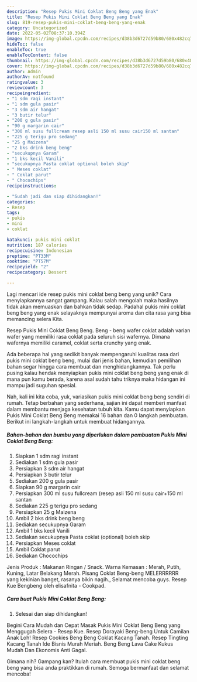 ```yaml
---
description: "Resep Pukis Mini Coklat Beng Beng yang Enak"
title: "Resep Pukis Mini Coklat Beng Beng yang Enak"
slug: 819-resep-pukis-mini-coklat-beng-beng-yang-enak
category: Uncategorized
date: 2022-05-02T08:37:10.394Z
image: https://img-global.cpcdn.com/recipes/d38b3d6727d59b80/680x482cq70/pukis-mini-coklat-beng-beng-foto-resep-utama.jpg
hideToc: false
enableToc: true
enableTocContent: false
thumbnail: https://img-global.cpcdn.com/recipes/d38b3d6727d59b80/680x482cq70/pukis-mini-coklat-beng-beng-foto-resep-utama.jpg
cover: https://img-global.cpcdn.com/recipes/d38b3d6727d59b80/680x482cq70/pukis-mini-coklat-beng-beng-foto-resep-utama.jpg
author: Admin
authorAv: notfound
ratingvalue: 3
reviewcount: 3
recipeingredient:
- "1 sdm ragi instant"
- "1 sdm gula pasir"
- "3 sdm air hangat"
- "3 butir telur"
- "200 g gula pasir"
- "90 g margarin cair"
- "300 ml susu fullcream resep asli 150 ml susu cair150 ml santan"
- "225 g terigu pro sedang"
- "25 g Maizena"
- "2 bks drink beng beng"
- "secukupnya Garam"
- "1 bks kecil Vanili"
- "secukupnya Pasta coklat optional boleh skip"
- " Meses coklat"
- " Coklat parut"
- " Chocochips"
recipeinstructions:

- "Sudah jadi dan siap dihidangkan!"
categories:
- Resep
tags:
- pukis
- mini
- coklat

katakunci: pukis mini coklat 
nutrition: 187 calories
recipecuisine: Indonesian
preptime: "PT33M"
cooktime: "PT57M"
recipeyield: "2"
recipecategory: Dessert

---
```





Lagi mencari ide resep pukis mini coklat beng beng yang unik? Cara menyiapkannya sangat gampang. Kalau salah mengolah maka hasilnya tidak akan memuaskan dan bahkan tidak sedap. Padahal pukis mini coklat beng beng yang enak selayaknya mempunyai aroma dan cita rasa yang bisa memancing selera Kita.





Resep Pukis Mini Coklat Beng Beng. Beng - beng wafer coklat adalah varian wafer yang memiliki rasa coklat pada seluruh sisi wafernya. Dimana wafernya memiliki caramel, coklat serta crunchy yang enak.

Ada beberapa hal yang sedikit banyak mempengaruhi kualitas rasa dari pukis mini coklat beng beng, mulai dari jenis bahan, kemudian pemilihan bahan segar hingga cara membuat dan menghidangkannya. Tak perlu pusing kalau hendak menyiapkan pukis mini coklat beng beng yang enak di mana pun kamu berada, karena asal sudah tahu triknya maka hidangan ini mampu jadi suguhan spesial.






Nah, kali ini kita coba, yuk, variasikan pukis mini coklat beng beng sendiri di rumah. Tetap berbahan yang sederhana, sajian ini dapat memberi manfaat dalam membantu menjaga kesehatan tubuh kita. Kamu dapat menyiapkan Pukis Mini Coklat Beng Beng memakai 16 bahan dan 0 langkah pembuatan. Berikut ini langkah-langkah untuk membuat hidangannya.

<!--inarticleads1-->

##### Bahan-bahan dan bumbu yang diperlukan dalam pembuatan Pukis Mini Coklat Beng Beng:

1. Siapkan 1 sdm ragi instant
1. Sediakan 1 sdm gula pasir
1. Persiapkan 3 sdm air hangat
1. Persiapkan 3 butir telur
1. Sediakan 200 g gula pasir
1. Siapkan 90 g margarin cair
1. Persiapkan 300 ml susu fullcream (resep asli 150 ml susu cair+150 ml santan
1. Sediakan 225 g terigu pro sedang
1. Persiapkan 25 g Maizena
1. Ambil 2 bks drink beng beng
1. Sediakan secukupnya Garam
1. Ambil 1 bks kecil Vanili
1. Sediakan secukupnya Pasta coklat (optional) boleh skip
1. Persiapkan  Meses coklat
1. Ambil  Coklat parut
1. Sediakan  Chocochips


Jenis Produk : Makanan Ringan / Snack. Warna Kemasan : Merah, Putih, Kuning, Latar Belakang Merah. Pisang Coklat Beng-beng MELERRRRRR yang kekinian banget, rasanya bikin nagih., Selamat mencoba guys. Resep Kue Bengbeng oleh elisafnita - Cookpad. 

<!--inarticleads2-->

##### Cara buat Pukis Mini Coklat Beng Beng:


1. Selesai dan siap dihidangkan!

Begini Cara Mudah dan Cepat Masak Pukis Mini Coklat Beng Beng yang Menggugah Selera - Resep Kue. Resep Dorayaki Beng-beng Untuk Camilan Anak Loh! Resep Cookies Beng Beng Coklat Kacang Tanah. Resep Tingting Kacang Tanah Ide Bisnis Murah Meriah. Beng Beng Lava Cake Kukus Mudah Dan Ekonomis Anti Gagal. 

Gimana nih? Gampang kan? Itulah cara membuat pukis mini coklat beng beng yang bisa anda praktikkan di rumah. Semoga bermanfaat dan selamat mencoba!

